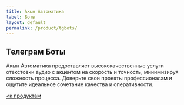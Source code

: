 ```yaml
---
title: Акын Автоматика
label: Боты
layout: default
permalink: /product/tgbots/
---
```


## Телеграм Боты

Акын Автоматика предоставляет высококачественные услуги отекстовки аудио с акцентом на скорость и точность, минимизируя сложность процесса.
Доверьте свои проекты профессионалам и ощутите идеальное сочетание качества и оперативности.

[<к продуктам](/products/)